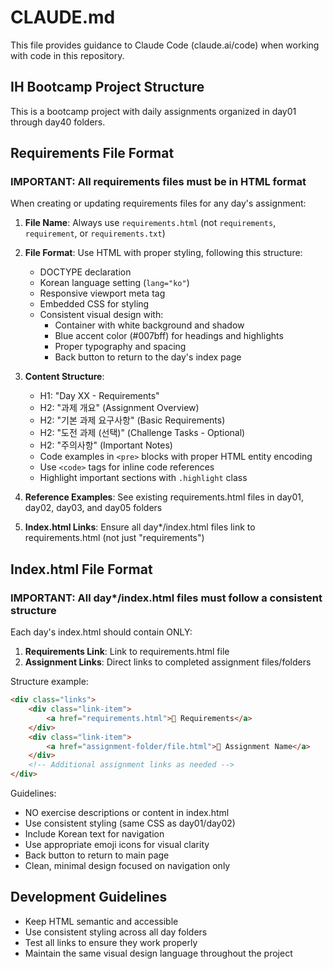 # CLAUDE.md

This file provides guidance to Claude Code (claude.ai/code) when working with code in this repository.

## IH Bootcamp Project Structure

This is a bootcamp project with daily assignments organized in day01 through day40 folders.

## Requirements File Format

### IMPORTANT: All requirements files must be in HTML format

When creating or updating requirements files for any day's assignment:

1. **File Name**: Always use `requirements.html` (not `requirements`, `requirement`, or `requirements.txt`)

2. **File Format**: Use HTML with proper styling, following this structure:
   - DOCTYPE declaration
   - Korean language setting (`lang="ko"`)
   - Responsive viewport meta tag
   - Embedded CSS for styling
   - Consistent visual design with:
     - Container with white background and shadow
     - Blue accent color (#007bff) for headings and highlights
     - Proper typography and spacing
     - Back button to return to the day's index page

3. **Content Structure**:
   - H1: "Day XX - Requirements"
   - H2: "과제 개요" (Assignment Overview)
   - H2: "기본 과제 요구사항" (Basic Requirements)
   - H2: "도전 과제 (선택)" (Challenge Tasks - Optional)
   - H2: "주의사항" (Important Notes)
   - Code examples in `<pre>` blocks with proper HTML entity encoding
   - Use `<code>` tags for inline code references
   - Highlight important sections with `.highlight` class

4. **Reference Examples**: See existing requirements.html files in day01, day02, day03, and day05 folders

5. **Index.html Links**: Ensure all day*/index.html files link to requirements.html (not just "requirements")

## Index.html File Format

### IMPORTANT: All day*/index.html files must follow a consistent structure

Each day's index.html should contain ONLY:

1. **Requirements Link**: Link to requirements.html file
2. **Assignment Links**: Direct links to completed assignment files/folders

Structure example:
```html
<div class="links">
    <div class="link-item">
        <a href="requirements.html">📝 Requirements</a>
    </div>
    <div class="link-item">
        <a href="assignment-folder/file.html">📄 Assignment Name</a>
    </div>
    <!-- Additional assignment links as needed -->
</div>
```

Guidelines:
- NO exercise descriptions or content in index.html
- Use consistent styling (same CSS as day01/day02)
- Include Korean text for navigation
- Use appropriate emoji icons for visual clarity
- Back button to return to main page
- Clean, minimal design focused on navigation only

## Development Guidelines

- Keep HTML semantic and accessible
- Use consistent styling across all day folders
- Test all links to ensure they work properly
- Maintain the same visual design language throughout the project